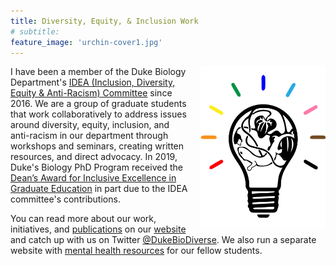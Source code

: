 ```yaml
---
title: Diversity, Equity, & Inclusion Work
# subtitle:
feature_image: 'urchin-cover1.jpg'
---
```


<img style="float: right; padding-left: 20px;" width="200" src="/IDEA_logo.png">

I have been a member of the Duke Biology Department's [IDEA (Inclusion, Diversity, Equity & Anti-Racism) Committee](https://sites.duke.edu/biodiversity/graduate-student-committee/) since 2016. We are a group of graduate students that work collaboratively to address issues around diversity, equity, inclusion, and anti-racism in our department through workshops and seminars, creating written resources, and direct advocacy. In 2019, Duke's Biology PhD Program received the [Dean’s Award for Inclusive Excellence in Graduate Education](https://gradschool.duke.edu/about/news/biology-phd-program-2019-dean-s-award-winner) in part due to the IDEA committee's contributions.

You can read more about our work, initiatives, and [publications](https://sites.duke.edu/biodiversity/publications/) on our [website](https://sites.duke.edu/biodiversity/) and catch up with us on Twitter [@DukeBioDiverse](https://twitter.com/DukeBioDiverse). We also run a separate website with [mental health resources](https://sites.duke.edu/biodiversity_mindhealth/) for our fellow students.
